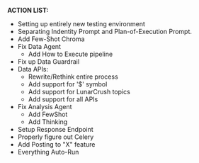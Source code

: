 **ACTION LIST:**
<br>
- Setting up entirely new testing environment
- Separating Indentity Prompt and Plan-of-Execution Prompt.
- Add Few-Shot Chroma
- Fix Data Agent
  - Add How to Execute pipeline
- Fix up Data Guardrail
- Data APIs:
  - Rewrite/Rethink entire process
  - Add support for '$' symbol
  - Add support for LunarCrush topics
  - Add support for all APIs
- Fix Analysis Agent
  - Add FewShot
  - Add Thinking
- Setup Response Endpoint
- Properly figure out Celery
- Add Posting to "X" feature
- Everything Auto-Run

